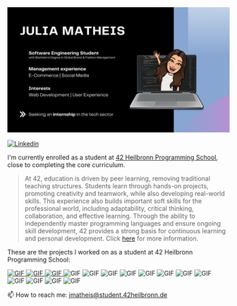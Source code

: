 <img src="https://github.com/jmatheis00/jmatheis00/blob/main/JuliaMatheis.png">

[![Linkedin](https://img.shields.io/badge/-LinkedIn-0e76a8?style=flat-square&logo=Linkedin&logoColor=white)](https://www.linkedin.com/in/julia-matheis-708817198)

<!--
<img align="right" alt="GIF" src="https://42.fr/wp-content/uploads/2021/06/Group-8.png" width="408" height="408" />
-->
I'm currently enrolled as a student at [42 Heilbronn Programming School](https://www.42heilbronn.de/en/), close to completing the core curriculum.
> At 42, education is driven by peer learning, removing traditional teaching structures.
> Students learn through hands-on projects, promoting creativity and teamwork, while also developing real-world skills.
> This experience also builds important soft skills for the professional world, including adaptability, critical thinking, collaboration, and effective learning.
> Through the ability to independently master programming languages and ensure ongoing skill development, 42 provides a strong basis for continuous learning and personal development. Click [here](https://www.42network.org/innovative-education/) for more information.

<!--
[![jmatheis's 42 stats](https://badge.mediaplus.ma/black/jmatheis?1337Badge=off&UM6P=off)](https://github.com/oakoudad/badge42)
-->
These are the projects I worked on as a student at 42 Heilbronn Programming School:

<div style="overflow: auto;">

  <a href="https://github.com/jmatheis00/42_libft">
    <img alt="GIF" src="https://github.com/byaliego/42-project-    badges/blob/main/badges/libftn.png" width="120" height="120" />
  </a>
  <a href="https://github.com/jmatheis00/42_printf">  
    <img alt="GIF" src="https://github.com/byaliego/42-project-badges/blob/main/badges/ft_printfn.png" width="120" height="120" />
  </a>
  <a href="https://github.com/jmatheis00/42_getnextline">  
    <img alt="GIF" src="https://github.com/byaliego/42-project-badges/blob/main/badges/get_next_linen.png" width="120" height="120" />
  </a>

  <img alt="GIF" src="https://github.com/byaliego/42-project-badges/blob/main/badges/born2berootn.png" width="120" height="120" />
  <img alt="GIF" src="https://github.com/byaliego/42-project-badges/blob/main/badges/so_longn.png" width="120" height="120" />
  <img alt="GIF" src="https://github.com/byaliego/42-project-badges/blob/main/badges/push_swapn.png" width="120" height="120" />
  <img alt="GIF" src="https://github.com/byaliego/42-project-badges/blob/main/badges/pipexn.png" width="120" height="120" />
  
  <img alt="GIF" src="https://github.com/byaliego/42-project-badges/blob/main/badges/philosophersn.png" width="120" height="120" />
  <img alt="GIF" src="https://github.com/byaliego/42-project-badges/blob/main/badges/minishelln.png" width="120" height="120" />
  
  <img alt="GIF" src="https://github.com/byaliego/42-project-badges/blob/main/badges/cub3dn.png" width="120" height="120" />
  <img alt="GIF" src="https://github.com/byaliego/42-project-badges/blob/main/badges/netpracticen.png" width="120" height="120" />
  <img alt="GIF" src="https://github.com/byaliego/42-project-badges/blob/main/badges/cppn.png" width="120" height="120" />
  
  <img alt="GIF" src="https://github.com/byaliego/42-project-badges/blob/main/badges/ft_ircn.png" width="120" height="120" />
  <img alt="GIF" src="https://github.com/byaliego/42-project-badges/blob/main/badges/inceptionn.png" width="120" height="120" />
  <img alt="GIF" src="https://github.com/byaliego/42-project-badges/blob/main/badges/ft_transcendencen.png" width="120" height="120" />
</div>

<!-- Clear floating and alignment -->
📫 How to reach me: jmatheis@student.42heilbronn.de

<!--
**jmatheis00/jmatheis00** is a ✨ _special_ ✨ repository because its `README.md` (this file) appears on your GitHub profile.

Here are some ideas to get you started:

- 🔭 I’m currently working on ...
- 🌱 I’m currently learning ...
- 👯 I’m looking to collaborate on ...
- 🤔 I’m looking for help with ...
- 💬 Ask me about ...
- 😄 Pronouns: ...
- ⚡ Fun fact: ...
-->


